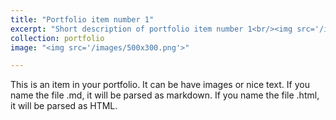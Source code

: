 ```yaml
---
title: "Portfolio item number 1"
excerpt: "Short description of portfolio item number 1<br/><img src='/images/500x300.png'>"
collection: portfolio
image: "<img src='/images/500x300.png'>"

---
```


This is an item in your portfolio. It can be have images or nice text. If you name the file .md, it will be parsed as markdown. If you name the file .html, it will be parsed as HTML. 
